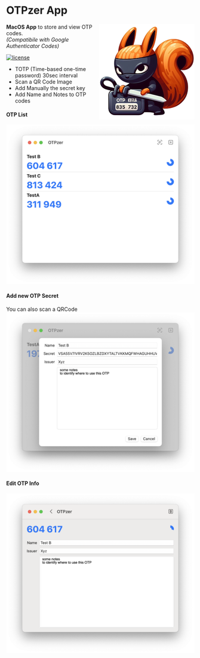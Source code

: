 # OTPzer App
<img src="docs/assets/otpzer-logo-256.png" align="right" />

**MacOS App** to store and view OTP codes. \
*(Compatibile with Google Authenticator Codes)*

[![license](https://img.shields.io/github/license/matteobertozzi/otpzer-app)](LICENSE)

 * TOTP (Time-based one-time password) 30sec interval
 * Scan a QR Code Image
 * Add Manually the secret key
 * Add Name and Notes to OTP codes

#### OTP List
<img src="docs/assets/otp-list.png" />

#### Add new OTP Secret
You can also scan a QRCode
<img src="docs/assets/add-otp-secret.png" />

#### Edit OTP Info
<img src="docs/assets/edit-otp-info.png" />

